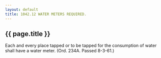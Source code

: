 ```yaml
---
layout: default 
title: 1042.12 WATER METERS REQUIRED.
---
```


{{ page.title }}
----------------

Each and every place tapped or to be tapped for the consumption of water
shall have a water meter. (Ord. 234A. Passed 8-3-61.)
